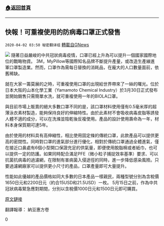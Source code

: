 ###  [:house:返回首頁](https://github.com/ourhimalayas/txt)
---

## 快報！可重複使用的防病毒口罩正式發售
`2020-04-02 03:50 秘密翻译组` [轉載自GNews](https://gnews.org/zh-hant/159880/)

![](https://s3-ap-northeast-1.amazonaws.com/news.guo.offload.media/wp-content/uploads/2020/04/02033027/wst2003300017-p1.jpg)
隨著日益嚴峻的中共冠狀病毒疫情，口罩已經上升為可以提升一個國家國際地位的戰略物資。 3M，MyPillow等國際知名品牌不斷提升產量，或改造生產線進軍口罩製造業。然而，口罩作為需每日替換的消耗品，在龐大的人口數量面前，依舊稀缺。

就在大家一籌莫展的之時，可重複使用口罩的出現給世界帶來了一絲的曙光。位於日本大阪的山本化學工業（Yamamoto Chemical Industry）於3月30日正式發布並開始銷售只需簡單水洗，就可重複使用一年的BIOLA口罩。

與目前市場上販賣的絕大多數口罩不同的是，該口罩材料使用僅有0.5毫米厚的超薄泳衣素材製造，能夠保持良好的伸縮特性。由於此素材不會吸收病毒皮脂等誘發人體不適的成分，可以在洗滌並陰乾後反複使用。產品的設計使用壽命為一年，材料本身保質期可達5年。

由於使用的材料具有高伸縮性，相比使用固定條的傳統口罩，此款產品可以提供更高的密閉性。同時對口罩的進氣部分進行優化，相對於傳統口罩通過全體進氣，僅在接近口鼻處有6個小型開口保證充足的供氣量，即便使用脫脂棉或者紙巾，也可以提供一定的防護。如果同時配合滿足PFE（微小粒子捕捉效率基準）要求、可以抗菌抗病毒的過濾網，在限制有害病菌入侵途徑的同時，進一步降低感染風險。只要過濾網廠家可以提供更小尺寸的產品，口罩產量即可大量提升。

性能如此優越的產品價格如同大多數的日本產品一樣親民，兩種型號分別為含稅價1650日元和2200日元（約合15USD和21.5USD）一枚。 5月15日之前，作為中共冠狀病毒緊急應對期間，分別以含稅價1000日元和1500日元即可購買。

[原文鏈接](http://www.yamamoto-bio.com/news/news200330.html)

翻譯報導： 納豆惠方卷

0
